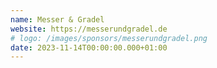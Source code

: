 ```yaml
---
name: Messer & Gradel
website: https://messerundgradel.de
# logo: /images/sponsors/messerundgradel.png
date: 2023-11-14T00:00:00.000+01:00
---
```

